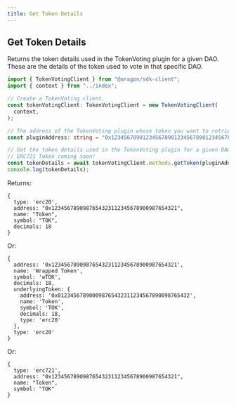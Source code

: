 ```yaml
---
title: Get Token Details
---
```


## Get Token Details

Returns the token details used in the TokenVoting plugin for a given DAO.
These are the details of the token used to vote in that specific DAO.

```ts
import { TokenVotingClient } from "@aragon/sdk-client";
import { context } from "../index";

// Create a TokenVoting client.
const tokenVotingClient: TokenVotingClient = new TokenVotingClient(
  context,
);

// The address of the TokenVoting plugin whose token you want to retrieve details about.
const pluginAddress: string = "0x1234567890123456789012345678901234567890";

// Get the token details used in the TokenVoting plugin for a given DAO.
// ERC721 Token coming soon!
const tokenDetails = await tokenVotingClient.methods.getToken(pluginAddress);
console.log(tokenDetails);
```


Returns:

```
{
  type: 'erc20',
  address: "0x1234567890987654323112345678900987654321",
  name: "Token",
  symbol: "TOK",
  decimals: 18
}
```
Or:
```
{
  address: '0x1234567890987654323112345678900987654321',
  name: 'Wrapped Token',
  symbol: 'wTOK',
  decimals: 18,
  underlyingToken: {
    address: '0x012345678900098765432311234567890098765432',
    name: 'Token',
    symbol: 'TOK',
    decimals: 18,
    type: 'erc20'
  },
  type: 'erc20'
}
```
Or:
```
{
  type: 'erc721',
  address: "0x1234567890987654323112345678900987654321",
  name: "Token",
  symbol: "TOK"
}
```